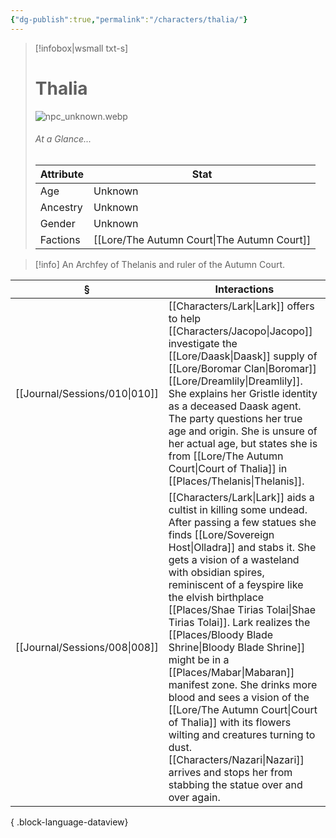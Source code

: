 ```yaml
---
{"dg-publish":true,"permalink":"/characters/thalia/"}
---
```


> [!infobox|wsmall txt-s]
> # Thalia
> ![npc_unknown.webp](/img/user/z_attachments/npc_unknown.webp) 
> ###### At a Glance...
> | Attribute | Stat |
> | ---- | ---- |
> | Age | Unknown |
> | Ancestry | Unknown |
> | Gender | Unknown |
> | Factions | [[Lore/The Autumn Court\|The Autumn Court]] |

>[!info] An Archfey of Thelanis and ruler of the Autumn Court.

| §                                | Interactions                                                                                                                                                                                                                                                                                                                                                                                                                                                                                                                                                                             |
| -------------------------------- | ---------------------------------------------------------------------------------------------------------------------------------------------------------------------------------------------------------------------------------------------------------------------------------------------------------------------------------------------------------------------------------------------------------------------------------------------------------------------------------------------------------------------------------------------------------------------------------------- |
| [[Journal/Sessions/010\|010]] | [[Characters/Lark\|Lark]] offers to help [[Characters/Jacopo\|Jacopo]] investigate the [[Lore/Daask\|Daask]] supply of [[Lore/Boromar Clan\|Boromar]] [[Lore/Dreamlily\|Dreamlily]]. She explains her Gristle identity as a deceased Daask agent. The party questions her true age and origin. She is unsure of her actual age, but states she is from [[Lore/The Autumn Court\|Court of Thalia]] in [[Places/Thelanis\|Thelanis]].                                                                                                                                                                                                                                                 |
| [[Journal/Sessions/008\|008]] | [[Characters/Lark\|Lark]] aids a cultist in killing some undead. After passing a few statues she finds [[Lore/Sovereign Host\|Olladra]] and stabs it. She gets a vision of a wasteland with obsidian spires, reminiscent of a feyspire like the elvish birthplace [[Places/Shae Tirias Tolai\|Shae Tirias Tolai]]. Lark realizes the [[Places/Bloody Blade Shrine\|Bloody Blade Shrine]] might be in a [[Places/Mabar\|Mabaran]] manifest zone. She drinks more blood and sees a vision of the [[Lore/The Autumn Court\|Court of Thalia]] with its flowers wilting and creatures turning to dust. [[Characters/Nazari\|Nazari]] arrives and stops her from stabbing the statue over and over again. |

{ .block-language-dataview}